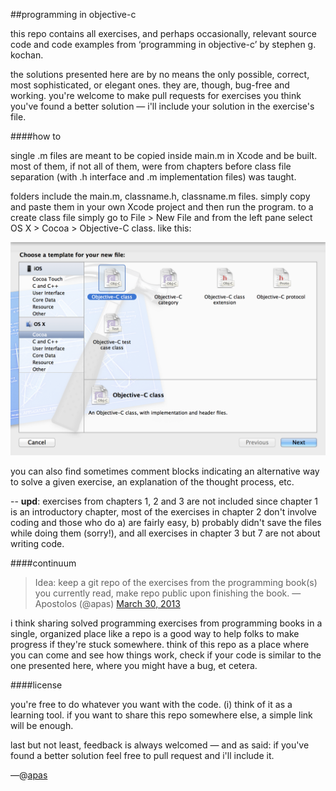##programming in objective-c

this repo contains all exercises, and perhaps occasionally, relevant source code and code examples from ‘programming in objective-c’ by stephen g. kochan. 

the solutions presented here are by no means the only possible, correct, most sophisticated, or elegant ones. they are, though, bug-free and working. you're welcome to make pull requests for exercises you think you've found a better solution — i'll include your solution in the exercise's file.

####how to

single .m files are meant to be copied inside main.m in Xcode and be built. most of them, if not all of them, were from chapters before class file separation (with .h interface and .m implementation files) was taught. 

folders include the main.m, classname.h, classname.m files. simply copy and paste them in your own Xcode project and then run the program. to a create class file simply go to File > New File and from the left pane select OS X > Cocoa > Objective-C class. like this:

<img src="/xcode.png" title="Xcode Class">

you can also find sometimes comment blocks indicating an alternative way to solve a given exercise, an explanation of the thought process, etc.

-- **upd**: exercises from chapters 1, 2 and 3 are not included since chapter 1 is an introductory chapter, most of the exercises in chapter 2 don't involve coding and those who do a) are fairly easy, b) probably didn't save the files while doing them (sorry!), and all exercises in chapter 3 but 7 are not about writing code.

####continuum

> Idea: keep a git repo of the exercises from the programming book(s) you currently read, make repo public upon finishing the book. —Apostolos (@apas) <a href="https://twitter.com/apas/status/318036131675504640">March 30, 2013</a>

i think sharing solved programming exercises from programming books in a single, organized place like a repo is a good way to help folks to make progress if they're stuck somewhere. think of this repo as a place where you can come and see how things work, check if your code is similar to the one presented here, where you might have a bug, et cetera. 

####license

you're free to do whatever you want with the code. (i) think of it as a learning tool. if you want to share this repo somewhere else, a simple link will be enough.

last but not least, feedback is always welcomed — and as said: if you've found a better solution feel free to pull request and i'll include it.

—@[apas](http://twitter.com/apas)
